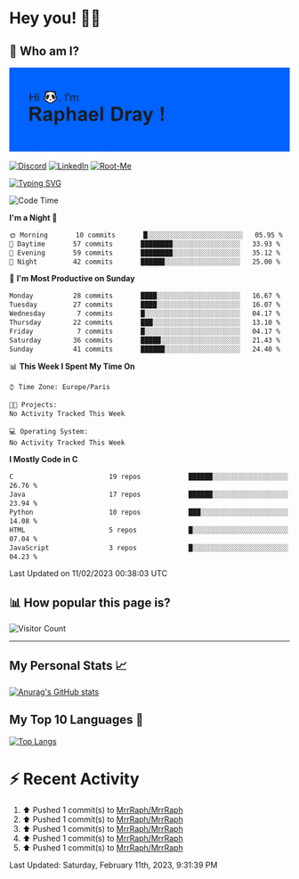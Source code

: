 # **Hey you! 👋🏼**

## **🔎 Who am I?**

<img src="https://github.com/MrrRaph/MrrRaph/blob/master/header.png?raw=true">

[![Discord](https://img.shields.io/badge/Discord-7289DA?style=for-the-badge&logo=discord&logoColor=white
)](https://discordapp.com/users/MrRaph#4214/)
[![LinkedIn](https://img.shields.io/badge/LinkedIn-0077B5?style=for-the-badge&logo=linkedin&logoColor=white)](https://www.linkedin.com/in/raphaeldray/)
[![Root-Me](https://img.shields.io/badge/dynamic/json?color=yellowgreen&label=Root-me%20Score&query=score&style=for-the-badge&url=https://raw.githubusercontent.com/MrrRaph/MrrRaph/master/root-me-stats.json&logoColor=white)](https://www.root-me.org/PandHacker)


[![Typing SVG](https://readme-typing-svg.herokuapp.com?font=glory&size=23&multiline=true&height=65&lines=CyberSecurity+Engineer+%F0%9F%92%BB;Freelance+Fullstack+Developer)](https://git.io/typing-svg)

<!--START_SECTION:waka-->
![Code Time](http://img.shields.io/badge/Code%20Time-0%20secs-blue)

**I'm a Night 🦉** 

```text
🌞 Morning       10 commits       █░░░░░░░░░░░░░░░░░░░░░░░░   05.95 % 
🌆 Daytime       57 commits       ████████░░░░░░░░░░░░░░░░░   33.93 % 
🌃 Evening       59 commits       ████████░░░░░░░░░░░░░░░░░   35.12 % 
🌙 Night         42 commits       ██████░░░░░░░░░░░░░░░░░░░   25.00 % 

```
📅 **I'm Most Productive on Sunday** 

```text
Monday          28 commits       ████░░░░░░░░░░░░░░░░░░░░░   16.67 % 
Tuesday         27 commits       ████░░░░░░░░░░░░░░░░░░░░░   16.07 % 
Wednesday        7 commits       █░░░░░░░░░░░░░░░░░░░░░░░░   04.17 % 
Thursday        22 commits       ███░░░░░░░░░░░░░░░░░░░░░░   13.10 % 
Friday           7 commits       █░░░░░░░░░░░░░░░░░░░░░░░░   04.17 % 
Saturday        36 commits       █████░░░░░░░░░░░░░░░░░░░░   21.43 % 
Sunday          41 commits       ██████░░░░░░░░░░░░░░░░░░░   24.40 % 

```


📊 **This Week I Spent My Time On** 

```text
⌚︎ Time Zone: Europe/Paris

🐱‍💻 Projects: 
No Activity Tracked This Week

💻 Operating System: 
No Activity Tracked This Week

```

**I Mostly Code in C** 

```text
C                        19 repos            ██████░░░░░░░░░░░░░░░░░░░   26.76 % 
Java                     17 repos            ██████░░░░░░░░░░░░░░░░░░░   23.94 % 
Python                   10 repos            ███░░░░░░░░░░░░░░░░░░░░░░   14.08 % 
HTML                     5 repos             █░░░░░░░░░░░░░░░░░░░░░░░░   07.04 % 
JavaScript               3 repos             █░░░░░░░░░░░░░░░░░░░░░░░░   04.23 % 

```



 Last Updated on 11/02/2023 00:38:03 UTC
<!--END_SECTION:waka-->

## **📊 How popular this page is?**

![Visitor Count](https://profile-counter.glitch.me/MrrRaph/count.svg)

---

## **My Personal Stats 📈**

[![Anurag's GitHub stats](https://github-readme-stats.vercel.app/api?username=mrrraph&count_private=true&show_icons=true&title_color=fff&text_color=fff&bg_color=30,36d1dc,904e95)](https://github.com/anuraghazra/github-readme-stats)

## **My Top 10 Languages 📣**

[![Top Langs](https://github-readme-stats.vercel.app/api/top-langs/?username=mrrraph&langs_count=10&layout=compact&hide=html,css&hide_title=true)](https://github.com/anuraghazra/github-readme-stats)


# **⚡ Recent Activity**

<!--RECENT_ACTIVITY:start-->
1. ⬆️ Pushed 1 commit(s) to [MrrRaph/MrrRaph](https://github.com/MrrRaph/MrrRaph)<br>
2. ⬆️ Pushed 1 commit(s) to [MrrRaph/MrrRaph](https://github.com/MrrRaph/MrrRaph)<br>
3. ⬆️ Pushed 1 commit(s) to [MrrRaph/MrrRaph](https://github.com/MrrRaph/MrrRaph)<br>
4. ⬆️ Pushed 1 commit(s) to [MrrRaph/MrrRaph](https://github.com/MrrRaph/MrrRaph)<br>
5. ⬆️ Pushed 1 commit(s) to [MrrRaph/MrrRaph](https://github.com/MrrRaph/MrrRaph)<br>
<!--RECENT_ACTIVITY:end-->
<!--RECENT_ACTIVITY:last_update-->
Last Updated: Saturday, February 11th, 2023, 9:31:39 PM
<!--RECENT_ACTIVITY:last_update_end-->
